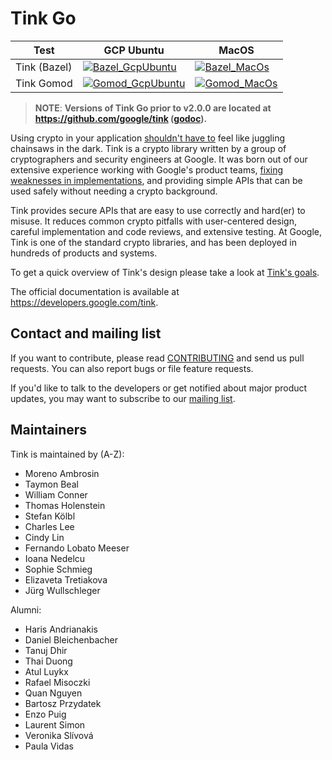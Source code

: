 # Tink Go

<!-- GCP Ubuntu --->

[tink_go_bazel_badge_gcp_ubuntu]: https://storage.googleapis.com/tink-kokoro-build-badges/tink-go-bazel-gcp-ubuntu.svg
[tink_go_gomod_badge_gcp_ubuntu]: https://storage.googleapis.com/tink-kokoro-build-badges/tink-go-gomod-gcp-ubuntu.svg

<!-- MacOS --->

[tink_go_bazel_badge_macos]: https://storage.googleapis.com/tink-kokoro-build-badges/tink-go-bazel-macos-external.svg
[tink_go_gomod_badge_macos]: https://storage.googleapis.com/tink-kokoro-build-badges/tink-go-gomod-macos-external.svg

**Test**     | **GCP Ubuntu**                                          | **MacOS**
------------ | ------------------------------------------------------- | ---------
Tink (Bazel) | [![Bazel_GcpUbuntu][tink_go_bazel_badge_gcp_ubuntu]](#) | [![Bazel_MacOs][tink_go_bazel_badge_macos]](#)
Tink Gomod   | [![Gomod_GcpUbuntu][tink_go_gomod_badge_gcp_ubuntu]](#) | [![Gomod_MacOs][tink_go_gomod_badge_macos]](#)

> **NOTE**: **Versions of Tink Go prior to v2.0.0 are located at
> https://github.com/google/tink
> ([godoc](https://pkg.go.dev/github.com/google/tink/go)).**

Using crypto in your application [shouldn't have to][devs_are_users_too_slides]
feel like juggling chainsaws in the dark. Tink is a crypto library written by a
group of cryptographers and security engineers at Google. It was born out of our
extensive experience working with Google's product teams,
[fixing weaknesses in implementations](https://github.com/google/wycheproof),
and providing simple APIs that can be used safely without needing a crypto
background.

Tink provides secure APIs that are easy to use correctly and hard(er) to misuse.
It reduces common crypto pitfalls with user-centered design, careful
implementation and code reviews, and extensive testing. At Google, Tink is one
of the standard crypto libraries, and has been deployed in hundreds of products
and systems.

To get a quick overview of Tink's design please take a look at
[Tink's goals](https://developers.google.com/tink/design/goals_of_tink).

The official documentation is available at https://developers.google.com/tink.

[devs_are_users_too_slides]: https://www.usenix.org/sites/default/files/conference/protected-files/hotsec15_slides_green.pdf

## Contact and mailing list

If you want to contribute, please read [CONTRIBUTING](docs/CONTRIBUTING.md) and
send us pull requests. You can also report bugs or file feature requests.

If you'd like to talk to the developers or get notified about major product
updates, you may want to subscribe to our
[mailing list](https://groups.google.com/forum/#!forum/tink-users).

## Maintainers

Tink is maintained by (A-Z):

-   Moreno Ambrosin
-   Taymon Beal
-   William Conner
-   Thomas Holenstein
-   Stefan Kölbl
-   Charles Lee
-   Cindy Lin
-   Fernando Lobato Meeser
-   Ioana Nedelcu
-   Sophie Schmieg
-   Elizaveta Tretiakova
-   Jürg Wullschleger

Alumni:

-   Haris Andrianakis
-   Daniel Bleichenbacher
-   Tanuj Dhir
-   Thai Duong
-   Atul Luykx
-   Rafael Misoczki
-   Quan Nguyen
-   Bartosz Przydatek
-   Enzo Puig
-   Laurent Simon
-   Veronika Slívová
-   Paula Vidas
